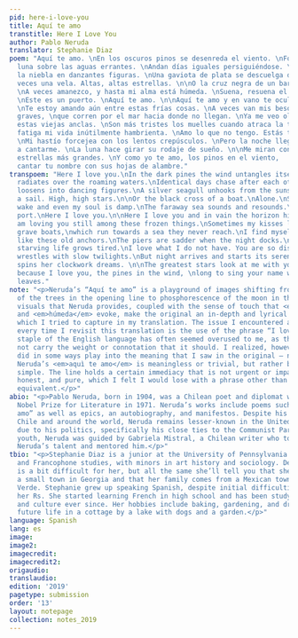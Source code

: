 ```yaml
---
pid: here-i-love-you
title: Aquí te amo
transtitle: Here I Love You
author: Pablo Neruda
translator: Stephanie Diaz
poem: "Aquí te amo. \nEn los oscuros pinos se desenreda el viento. \nFosforece la
  luna sobre las aguas errantes. \nAndan días iguales persiguiéndose. \n\nSe desciñe
  la niebla en danzantes figuras. \nUna gaviota de plata se descuelga del ocaso. \nA
  veces una vela. Altas, altas estrellas. \n\nO la cruz negra de un barco. \nSolo.
  \nA veces amanezco, y hasta mi alma está húmeda. \nSuena, resuena el mar lejano.
  \nEste es un puerto. \nAquí te amo. \n\nAquí te amo y en vano te oculta el horizonte.
  \nTe estoy amando aún entre estas frías cosas. \nA veces van mis besos en esos barcos
  graves, \nque corren por el mar hacia donde no llegan. \nYa me veo olvidado como
  estas viejas anclas. \nSon más tristes los muelles cuando atraca la tarde. \nSe
  fatiga mi vida inútilmente hambrienta. \nAmo lo que no tengo. Estás tú tan distante.
  \nMi hastío forcejea con los lentos crepúsculos. \nPero la noche llega y comienza
  a cantarme. \nLa luna hace girar su rodaje de sueño. \n\nMe miran con tus ojos las
  estrellas más grandes. \nY como yo te amo, los pinos en el viento,                                                                                            quieren
  cantar tu nombre con sus hojas de alambre."
transpoem: "Here I love you.\nIn the dark pines the wind untangles itself.\nThe moon
  radiates over the roaming waters.\nIdentical days chase after each other.\n\nFog
  loosens into dancing figures.\nA silver seagull unhooks from the sunset.\nSometimes
  a sail. High, high stars.\n\nOr the black cross of a boat.\nAlone.\nSometimes I
  wake and even my soul is damp.\nThe faraway sea sounds and resounds.\nThis is a
  port.\nHere I love you.\n\nHere I love you and in vain the horizon hides you.\nI
  am loving you still among these frozen things.\nSometimes my kisses leave in those
  grave boats,\nwhich run towards a sea they never reach.\nI find myself already forgotten
  like these old anchors.\nThe piers are sadder when the night docks.\nMy uselessly
  starving life grows tired.\nI love what I do not have. You are so distant.\nMy weariness
  wrestles with slow twilights.\nBut night arrives and starts its serenade.\nThe moon
  spins her clockwork dreams. \n\nThe greatest stars look at me with your eyes.\nAnd
  because I love you, the pines in the wind, \nlong to sing your name with their wire
  leaves."
note: "<p>Neruda’s “Aquí te amo” is a playground of images shifting from darkness
  of the trees in the opening line to phosphorescence of the moon in the next. The
  visuals that Neruda provides, coupled with the sense of touch that <em>la niebla</em>
  and <em>húmeda</em> evoke, make the original an in-depth and lyrical experience,
  which I tried to capture in my translation. The issue I encountered and re-encounter
  every time I revisit this translation is the use of the phrase “I love you.” This
  staple of the English language has often seemed overused to me, as though it does
  not carry the weight or connotation that it should. I realized, however, that this
  did in some ways play into the meaning that I saw in the original — not because
  Neruda’s <em>aquì te amo</em> is meaningless or trivial, but rather because it is
  simple. The line holds a certain immediacy that is not urgent or impatient but frank,
  honest, and pure, which I felt I would lose with a phrase other than our English
  equivalent.</p>"
abio: "<p>Pablo Neruda, born in 1904, was a Chilean poet and diplomat who won the
  Nobel Prize for Literature in 1971. Neruda’s works include poems such as “Aquí te
  amo” as well as epics, an autobiography, and manifestos. Despite his success in
  Chile and around the world, Neruda remains lesser-known in the United States —perhaps
  due to his politics, specifically his close ties to the Communist Party. In his
  youth, Neruda was guided by Gabriela Mistral, a Chilean writer who took note of
  Neruda’s talent and mentored him.</p>"
tbio: "<p>Stephanie Diaz is a junior at the University of Pennsylvania studying French
  and Francophone studies, with minors in art history and sociology. Defining “home”
  is a bit difficult for her, but all the same she’ll tell you that she grew up in
  a small town in Georgia and that her family comes from a Mexican town called Rio
  Verde. Stephanie grew up speaking Spanish, despite initial difficulties rolling
  her Rs. She started learning French in high school and has been studying the language
  and culture ever since. Her hobbies include baking, gardening, and dreaming of a
  future life in a cottage by a lake with dogs and a garden.</p>"
language: Spanish
lang: es
image:
image2:
imagecredit:
imagecredit2:
origaudio:
translaudio:
edition: '2019'
pagetype: submission
order: '13'
layout: notepage
collection: notes_2019
---
```

